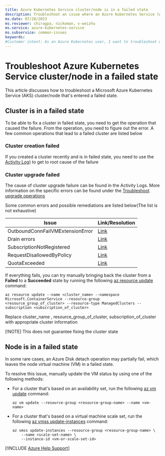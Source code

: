 ```yaml
---
title: Azure Kubernetes Service cluster/node is in a failed state
description: Troubleshoot an issue where an Azure Kubernetes Service (AKS) cluster/node is in a failed state.
ms.date: 07/28/2023
ms.reviewer: chiragpa, nickoman, v-weizhu
ms.service: azure-kubernetes-service
ms.subservice: common-issues
keywords:
#Customer intent: As an Azure Kubernetes user, I want to troubleshoot why attach my node virtual machine is in a failed state so that I can successfully use my Azure Kubernetes Service (AKS) cluster.
---
```

# Troubleshoot Azure Kubernetes Service cluster/node in a failed state

This article discusses how to troubleshoot a Microsoft Azure Kubernetes Service (AKS) cluster/node that's entered a failed state.


## Cluster is in a failed state
To be able to fix a cluster in failed state, you need to get the operation that caused the failure. From the operation, you need to figure out the error. A few common operations that lead to a failed cluster are listed below



### Cluster creation failed
If you created a cluster recently and is in failed state, you need to use the [Activity Log](/troubleshoot/azure/azure-kubernetes/troubleshoot-aks-cluster-creation-issues#view-error-details-in-the-azure-portal)) to get to root cause of the failure


### Cluster upgrade failed
The cause of cluster upgrade failure can be found in the Activity Logs. More information on the specific errors can be found under the [Troubleshoot upgrade operations](troubleshoot-aks-cluster-creation-issues.md)


Some common errors and possible remediations are listed below(The list is not exhaustive)


| Issue | Link/Resolution |
| ----- | -------- |
|OutboundConnFailVMExtensionError | [Link](/troubleshoot/azure/azure-kubernetes/error-code-outboundconnfailvmextensionerror)  |
|Drain errors|[Link](troubleshoot/azure/azure-kubernetes/error-code-poddrainfailure)|
|SubscriptionNotRegistered|[Link](/azure/azure-resource-manager/troubleshooting/error-register-resource-provider?tabs=azure-cli)|
|RequestDisallowedByPolicy|[Link](/troubleshoot/azure/azure-kubernetes/error-code-requestdisallowedbypolicy#solution)|
| QuotaExceeded | [Link](/troubleshoot/azure/azure-kubernetes/error-code-quotaexceeded)|



If everything fails, you can try manually bringing back the cluster from a **Failed** to a **Succeeded** state by running the following [az resource update](/cli/azure/resource#az-resource-update) command:

```azurecli
az resource update --name <cluster_name> --namespace Microsoft.ContainerService --resource-group <resource_group_of_cluster> --resource-type ManagedClusters --subscription <subscription_of_cluster>
```
Replace cluster_name , resource_group_of_cluster,  subscription_of_cluster with appropriate cluster information

[!NOTE] This does not guarantee fixing the cluster state


## Node is in a failed state

In some rare cases, an Azure Disk detach operation may partially fail, which leaves the node virtual machine (VM) in a failed state.

To resolve this issue, manually update the VM status by using one of the following methods:

- For a cluster that's based on an availability set, run the following [az vm update](/cli/azure/vm#az-vm-update) command:

  ```azurecli
  az vm update --resource-group <resource-group-name> --name <vm-name>
  ```

- For a cluster that's based on a virtual machine scale set, run the following [az vmss update-instances](/cli/azure/vmss#az-vmss-update-instances) command:

  ```azurecli
  az vmss update-instances --resource-group <resource-group-name> \
      --name <scale-set-name> \
      --instance-id <vm-or-scale-set-id>
  ```

[!INCLUDE [Azure Help Support](../../includes/azure-help-support.md)]
